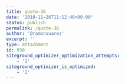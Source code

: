 ```yaml
---
title: quote-36
date: '2018-11-26T11:12:46+00:00'
status: publish
permalink: /quote-36
author: '@ramonsuarez'
excerpt: ''
type: attachment
id: 930
siteground_optimizer_optimization_attempts:
    - '1'
siteground_optimizer_is_optimized:
    - '1'
---
```

<!DOCTYPE html PUBLIC "-//W3C//DTD HTML 4.0 Transitional//EN" "http://www.w3.org/TR/REC-html40/loose.dtd">
<?xml encoding="UTF-8">
